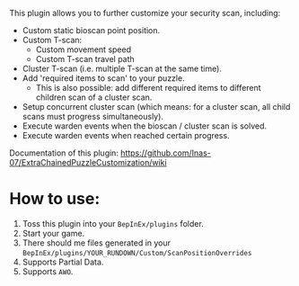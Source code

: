 This plugin allows you to further customize your security scan, including:

- Custom static bioscan point position.
- Custom T-scan:
  - Custom movement speed 
  - Custom T-scan travel path
- Cluster T-scan (i.e. multiple T-scan at the same time).
- Add 'required items to scan' to your puzzle.
  - This is also possible: add different required items to different children scan of a cluster scan.
- Setup concurrent cluster scan (which means: for a cluster scan, all child scans must progress simultaneously).
- Execute warden events when the bioscan / cluster scan is solved.
- Execute warden events when reached certain progress.

Documentation of this plugin: 
https://github.com/Inas-07/ExtraChainedPuzzleCustomization/wiki

# How to use:
1. Toss this plugin into your `BepInEx/plugins` folder.
2. Start your game.
3. There should me files generated in your `BepInEx/plugins/YOUR_RUNDOWN/Custom/ScanPositionOverrides`
4. Supports Partial Data.
5. Supports `AWO`.
